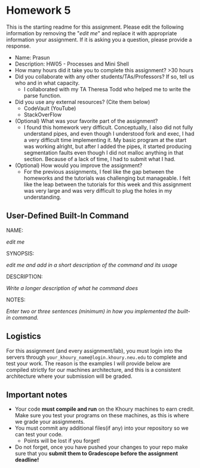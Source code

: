 # Homework 5

This is the starting readme for this assignment.  Please edit the following information by removing the "*edit me*" and replace it with appropriate information your assignment. If it is asking you a question, please provide a response.

- Name: Prasun
- Description: HW05 - Processes and Mini Shell
- How many hours did it take you to complete this assignment? >30 hours
- Did you collaborate with any other students/TAs/Professors? If so, tell us who and in what capacity.
  - I collaborated with my TA Theresa Todd who helped me to write the parse function.
- Did you use any external resources? (Cite them below)
  - CodeVault (YouTube)
  - StackOverFlow
- (Optional) What was your favorite part of the assignment? 
  - I found this homework very difficult. Conceptually, I also did not fully understand pipes, and even though I understood fork and exec, I had a very difficult time implementing it. My basic program at the start was working alright, but after I added the pipes, it started producing segmentation faults even though I did not malloc anything in that section. Because of a lack of time, I had to submit what I had. 
- (Optional) How would you improve the assignment? 
  - For the previous assignments, I feel like the gap between the homeworks and the tutorials was challenging but manageable. I felt like the leap between the tutorials for this week and this assignment was very large and was very difficult to plug the holes in my understanding.

## User-Defined Built-In Command

NAME: 

*edit me*

SYNOPSIS: 

*edit me and add in a short description of the command and its usage*

DESCRIPTION:

*Write a longer description of what he command does*

NOTES:

*Enter two or three sentences (minimum) in how you implemented the built-in command.*

## Logistics

For this assignment (and every assignment/lab), you must login into the servers through `your_khoury_name@login.khoury.neu.edu` to complete and test your work. The reason is the examples I will provide below are compiled strictly for our machines architecture, and this is a consistent architecture where your submission will be graded.

## Important notes

* Your code **must compile and run** on the Khoury machines to earn credit. Make sure you test your programs on these machines, as this is where we grade your assignments.
* You must commit any additional files(if any) into your repository so we can test your code.
  * Points will be lost if you forget!
* Do not forget, once you have pushed your changes to your repo make sure that you **submit them to Gradescope before the assignment deadline!**

